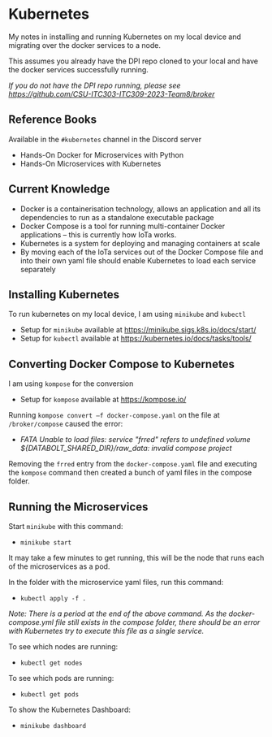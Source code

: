 # Kubernetes 

My notes in installing and running Kubernetes on my local device and migrating over the docker services to a node. 

This assumes you already have the DPI repo cloned to your local and have the docker services successfully running. 

*If you do not have the DPI repo running, please see https://github.com/CSU-ITC303-ITC309-2023-Team8/broker* 

## Reference Books 

Available in the `#kubernetes` channel in the Discord server 

- Hands-On Docker for Microservices with Python 
- Hands-On Microservices with Kubernetes 

## Current Knowledge 

- Docker is a containerisation technology, allows an application and all its dependencies to run as a standalone executable package 
- Docker Compose is a tool for running multi-container Docker applications – this is currently how IoTa works. 
- Kubernetes is a system for deploying and managing containers at scale 
- By moving each of the IoTa services out of the Docker Compose file and into their own yaml file should enable Kubernetes to load each service separately 

## Installing Kubernetes 

To run kubernetes on my local device, I am using `minikube` and `kubectl` 

- Setup for `minikube` available at https://minikube.sigs.k8s.io/docs/start/  
- Setup for `kubectl` available at https://kubernetes.io/docs/tasks/tools/  

## Converting Docker Compose to Kubernetes 

I am using `kompose` for the conversion 

- Setup for `kompose` available at https://kompose.io/  

Running `kompose convert –f docker-compose.yaml` on the file at `/broker/compose` caused the error: 

- *FATA Unable to load files: service "frred" refers to undefined volume ${DATABOLT_SHARED_DIR}/raw_data: invalid compose project* 

Removing the `frred` entry from the `docker-compose.yaml` file and executing the `kompose` command then created a bunch of yaml files in the compose folder.

## Running the Microservices 

Start `minikube` with this command: 

- `minikube start` 

It may take a few minutes to get running, this will be the node that runs each of the microservices as a pod. 

In the folder with the microservice yaml files, run this command: 

- `kubectl apply -f .`

*Note: There is a period at the end of the above command. As the docker-compose.yml file still exists in the compose folder, there should be an error with Kubernetes try to execute this file as a single service.* 

To see which nodes are running: 

- `kubectl get nodes`

To see which pods are running: 

- `kubectl get pods` 

To show the Kubernetes Dashboard: 

- `minikube dashboard` 